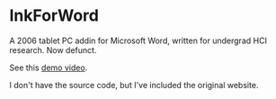 # InkForWord

A 2006 tablet PC addin for Microsoft Word, written for undergrad HCI research. Now defunct.

See this [demo video](http://www.youtube.com/watch?v=yz5S7Rl7XZQ).

I don't have the source code, but I've included the original website.
